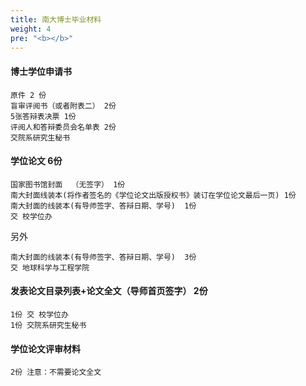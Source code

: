 ```yaml
---
title: 南大博士毕业材料
weight: 4
pre: "<b></b>"
---
```



#### 博士学位申请书
    原件 2 份  
    盲审评阅书（或者附表二） 2份
    5张答辩表决票 1份
    评阅人和答辩委员会名单表 2份
    交院系研究生秘书
    
#### 学位论文 6份

    国家图书馆封面  （无签字） 1份
    南大封面线装本(将作者签名的《学位论文出版授权书》装订在学位论文最后一页) 1份
    南大封面的线装本(有导师签字、答辩日期、学号)  1份 
    交 校学位办
另外

    南大封面的线装本(有导师签字、答辩日期、学号)  3份 
    交 地球科学与工程学院

#### 发表论文目录列表+论文全文（导师首页签字） 2份
    1份 交 校学位办
    1份 交院系研究生秘书
    
#### 学位论文评审材料
    2份 注意：不需要论文全文


